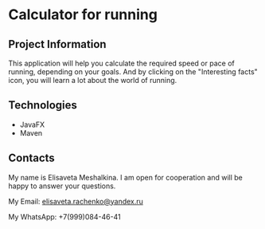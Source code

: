 # Calculator for running
## Project Information
This application will help you calculate the required speed or pace of running, depending on your goals. 
And by clicking on the "Interesting facts" icon, you will learn a lot about the world of running.

## Technologies
- JavaFX
- Maven

## Contacts
My name is Elisaveta Meshalkina. I am open for cooperation and will be happy to answer your questions.

My Email: elisaveta.rachenko@yandex.ru

My WhatsApp: +7(999)084-46-41
